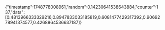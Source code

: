 {"timestamp":1748778008961,"random":0.14230641538643884,"counter":137,"data":[0.4813966333329216,0.8947833033185819,0.6081477429317392,0.9069278941374577,0.4268864536637187]}
